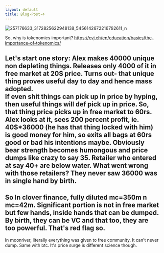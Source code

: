 ```yaml
---
layout: default
title: Blog-Post-4
---
```

![257176633_3172825622948138_5456142672216792611_n](https://user-images.githubusercontent.com/11883023/152141274-413d5145-95e4-4c22-bffd-f008214aca41.jpg)


So, why is tokenomics important? https://cvj.ch/en/education/basics/the-importance-of-tokenomics/

Let's start one story: Alex makes 40000 unique non depleting things.  Releases only 4000 of it in free market at 20$ price.  Turns out- that unique thing proves useful day to day and hence mass adopted.  
  If even shit things can pick up in price by hyping,  then useful things will def pick up in price. So,  that thing price picks up in free market to 60rs. 
 Alex looks at it,  sees 200 percent profit, ie. 40$*36000 (he has that thing locked with him) is good money for him,  so exits all bags at 60rs good or bad his intentions maybe. Obviously bear strength becomes humongous and price dumps like crazy to say 35. 
Retailer who entered at say 40+ are below water. 
What went wrong with those retailers?  They never saw 36000 was in single hand by birth.  
--
So In clover finance,  fully diluted mc=350m n mc=42m. Significant portion is not in free market but few hands, inside hands that can be dumped. By birth,  they can be VC and that too,  they are too powerful.   That's red flag so. 
---
In moonriver,  literally everything was given to free community.  It can't never dump.  Same with btc.  It's price surge is different science though.
